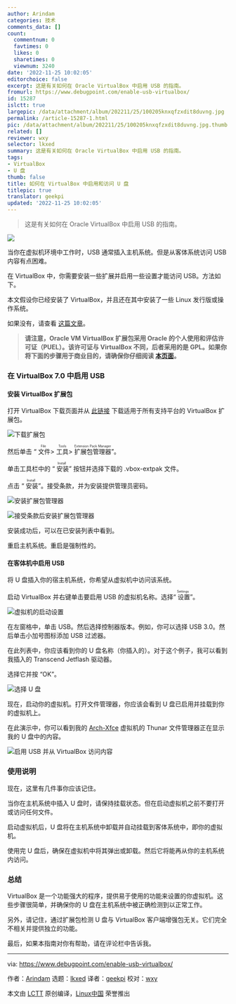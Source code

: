 ```yaml
---
author: Arindam
categories: 技术
comments_data: []
count:
  commentnum: 0
  favtimes: 0
  likes: 0
  sharetimes: 0
  viewnum: 3240
date: '2022-11-25 10:02:05'
editorchoice: false
excerpt: 这是有关如何在 Oracle VirtualBox 中启用 USB 的指南。
fromurl: https://www.debugpoint.com/enable-usb-virtualbox/
id: 15287
islctt: true
largepic: /data/attachment/album/202211/25/100205knxqfzxdit8duvng.jpg
permalink: /article-15287-1.html
pic: /data/attachment/album/202211/25/100205knxqfzxdit8duvng.jpg.thumb.jpg
related: []
reviewer: wxy
selector: lkxed
summary: 这是有关如何在 Oracle VirtualBox 中启用 USB 的指南。
tags:
- VirtualBox
- U 盘
thumb: false
title: 如何在 VirtualBox 中启用和访问 U 盘
titlepic: true
translator: geekpi
updated: '2022-11-25 10:02:05'
---
```



> 
> 这是有关如何在 Oracle VirtualBox 中启用 USB 的指南。
> 
> 
> 


![](/data/attachment/album/202211/25/100205knxqfzxdit8duvng.jpg)


当你在虚拟机环境中工作时，USB 通常插入主机系统。但是从客体系统访问 USB 内容有点困难。


在 VirtualBox 中，你需要安装一些扩展并启用一些设置才能访问 USB。方法如下。


本文假设你已经安装了 VirtualBox，并且还在其中安装了一些 Linux 发行版或操作系统。


如果没有，请查看 [这篇文章](https://www.debugpoint.com/tag/virtualbox)。



> 
> **请注意，Oracle VM VirtualBox 扩展包采用 Oracle 的个人使用和评估许可证（PUEL）。该许可证与 VirtualBox 不同，后者采用的是 GPL。如果你将下面的步骤用于商业目的，请确保你仔细阅读 [本页面](https://www.virtualbox.org/wiki/VirtualBox_PUEL)。**
> 
> 
> 


### 在 VirtualBox 7.0 中启用 USB


#### 安装 VirtualBox 扩展包


打开 VirtualBox 下载页面并从 [此链接](https://www.virtualbox.org/wiki/Downloads) 下载适用于所有支持平台的 VirtualBox 扩展包。


![下载扩展包](/data/attachment/album/202211/25/100206yvz5mppcccp43g14.jpg)


然后单击 “<ruby> 文件 <rt>  File </rt></ruby> > <ruby> 工具 <rt>  Tools </rt></ruby> > <ruby> 扩展包管理器 <rt>  Extension Pack Manager </rt></ruby>”。


单击工具栏中的 “<ruby> 安装 <rt>  Install </rt></ruby>” 按钮并选择下载的 .vbox-extpak 文件。


点击 “<ruby> 安装 <rt>  Install </rt></ruby>”。接受条款，并为安装提供管理员密码。


![安装扩展包管理器](/data/attachment/album/202211/25/100206upleqg3xjfpk3lez.jpg)


![接受条款后安装扩展包管理器](/data/attachment/album/202211/25/100206s57mbssbxgbrw7yr.jpg)


安装成功后，可以在已安装列表中看到。


重启主机系统。重启是强制性的。


#### 在客体机中启用 USB


将 U 盘插入你的宿主机系统，你希望从虚拟机中访问该系统。


启动 VirtualBox 并右键单击要启用 USB 的虚拟机名称。选择“<ruby> 设置 <rt>  Settings </rt></ruby>”。


![虚拟机的启动设置](/data/attachment/album/202211/25/100206zlyycnfvqy1clwqv.jpg)


在左窗格中，单击 USB。然后选择控制器版本。例如，你可以选择 USB 3.0。然后单击小加号图标添加 USB 过滤器。


在此列表中，你应该看到你的 U 盘名称（你插入的）。对于这个例子，我可以看到我插入的 Transcend Jetflash 驱动器。


选择它并按 “OK”。


![选择 U 盘](/data/attachment/album/202211/25/100206a0zgl3xru90td8y8.jpg)


现在，启动你的虚拟机。打开文件管理器，你应该会看到 U 盘已启用并挂载到你的虚拟机上。


在此演示中，你可以看到我的 [Arch-Xfce](https://www.debugpoint.com/xfce-arch-linux-install-4-16/) 虚拟机的 Thunar 文件管理器正在显示我的 U 盘中的内容。


![启用 USB 并从 VirtualBox 访问内容](/data/attachment/album/202211/25/100206lz1uipsje61fxgg4.jpg)


### 使用说明


现在，这里有几件事你应该记住。


当你在主机系统中插入 U 盘时，请保持挂载状态。但在启动虚拟机之前不要打开或访问任何文件。


启动虚拟机后，U 盘将在主机系统中卸载并自动挂载到客体系统中，即你的虚拟机。


使用完 U 盘后，确保在虚拟机中将其弹出或卸载。然后它将能再从你的主机系统内访问。


### 总结


VirtualBox 是一个功能强大的程序，提供易于使用的功能来设置的你虚拟机。这些步骤很简单，并确保你的 U 盘在主机系统中被正确检测到以正常工作。


另外，请记住，通过扩展包检测 U 盘与 VirtualBox 客户端增强包无关。它们完全不相关并提供独立的功能。


最后，如果本指南对你有帮助，请在评论栏中告诉我。




---


via: <https://www.debugpoint.com/enable-usb-virtualbox/>


作者：[Arindam](https://www.debugpoint.com/author/admin1/) 选题：[lkxed](https://github.com/lkxed) 译者：[geekpi](https://github.com/geekpi) 校对：[wxy](https://github.com/wxy)


本文由 [LCTT](https://github.com/LCTT/TranslateProject) 原创编译，[Linux中国](https://linux.cn/) 荣誉推出
